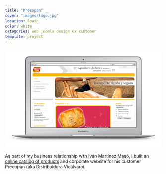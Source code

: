 ```yaml
---
title: "Precopan"
cover: "images/logo.jpg"
location: Spain
color: white
categories: web joomla design ux customer
template: project
---
```


![](./images/1.jpg)

As part of my business relationship with Iván Martínez Masó, I built an [online catalog of products](http://precopan.es/index.php?option=com_virtuemart&Itemid=3) and corporate website for his customer Precopan (aka Distribuidora Vicálvaro).
